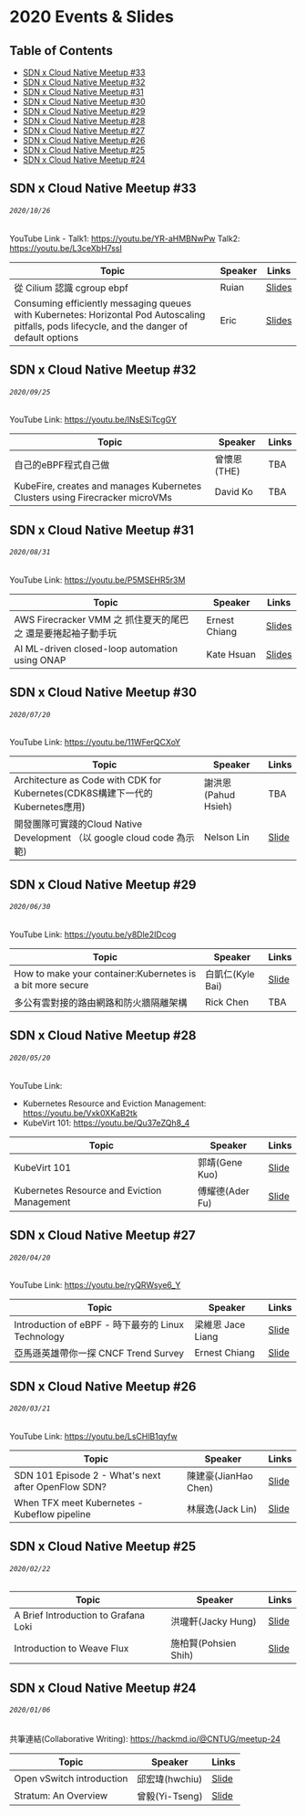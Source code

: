 # 2020 Events & Slides

## Table of Contents
- [SDN x Cloud Native Meetup #33](#sdn-x-cloud-native-meetup-33)
- [SDN x Cloud Native Meetup #32](#sdn-x-cloud-native-meetup-32)
- [SDN x Cloud Native Meetup #31](#sdn-x-cloud-native-meetup-31)
- [SDN x Cloud Native Meetup #30](#sdn-x-cloud-native-meetup-30)
- [SDN x Cloud Native Meetup #29](#sdn-x-cloud-native-meetup-29)
- [SDN x Cloud Native Meetup #28](#sdn-x-cloud-native-meetup-28)
- [SDN x Cloud Native Meetup #27](#sdn-x-cloud-native-meetup-27)
- [SDN x Cloud Native Meetup #26](#sdn-x-cloud-native-meetup-26)
- [SDN x Cloud Native Meetup #25](#sdn-x-cloud-native-meetup-25)
- [SDN x Cloud Native Meetup #24](#sdn-x-cloud-native-meetup-24)

## SDN x Cloud Native Meetup #33
###### `2020/10/26`

YouTube Link -
 Talk1: https://youtu.be/YR-aHMBNwPw
 Talk2: https://youtu.be/L3ceXbH7ssI

| Topic       | Speaker        | Links |
|-------------|----------------|--------------|
| 從 Cilium 認識 cgroup ebpf | Ruian | [Slides](https://www.slideshare.net/ssuserd7d9ae/cntug-x-sdn-meetup-33-talk-1-cilium-cgroup-ebpf-ruian) |
| Consuming efficiently messaging queues with Kubernetes: Horizontal Pod Autoscaling pitfalls, pods lifecycle, and the danger of default options | Eric | [Slides](https://speakerdeck.com/erickhun/aws-sqs-queues-and-kubernetes-autoscaling-pitfalls-stories) |

## SDN x Cloud Native Meetup #32
###### `2020/09/25`

YouTube Link: https://youtu.be/lNsESiTcgGY

| Topic       | Speaker        | Links |
|-------------|----------------|--------------|
| 自己的eBPF程式自己做 | 曾懷恩(THE) | TBA |
| KubeFire, creates and manages Kubernetes Clusters using Firecracker microVMs | David Ko | TBA |


## SDN x Cloud Native Meetup #31
###### `2020/08/31`

YouTube Link: https://youtu.be/P5MSEHR5r3M

| Topic       | Speaker        | Links |
|-------------|----------------|--------------|
| AWS Firecracker VMM 之 抓住夏天的尾巴 之 還是要捲起袖子動手玩 | Ernest Chiang | [Slides](https://www.ernestchiang.com/files/firecracker-cloud-native-taiwan-2020-0831/) |
| AI ML-driven closed-loop automation using ONAP | Kate Hsuan | [Slides](https://www.slideshare.net/ssuserd7d9ae/aimldriven-closedloop-automation-using-onap-kate-hsuan) |


## SDN x Cloud Native Meetup #30
###### `2020/07/20`

YouTube Link: https://youtu.be/11WFerQCXoY

| Topic       | Speaker        | Links |
|-------------|----------------|--------------|
| Architecture as Code with CDK for Kubernetes(CDK8S構建下一代的Kubernetes應用) | 謝洪恩(Pahud Hsieh) | TBA |
| 開發團隊可實踐的Cloud Native Development （以 google cloud code 為示範) | Nelson Lin | [Slide](https://www.slideshare.net/ssuserd7d9ae/20200720cloud-native-develoment-nelson-lin) |

## SDN x Cloud Native Meetup #29
###### `2020/06/30`

YouTube Link: https://youtu.be/y8Dle2IDcog

| Topic       | Speaker        | Links |
|-------------|----------------|--------------|
| How to make your container:Kubernetes is a bit more secure | 白凱仁(Kyle Bai) | [Slide](https://speakerdeck.com/kairen/how-to-make-your-container-kubernetes-is-a-bit-more-secure) |
| 多公有雲對接的路由網路和防火牆隔離架構| Rick Chen | TBA |

## SDN x Cloud Native Meetup #28
###### `2020/05/20`

YouTube Link: 
 - Kubernetes Resource and Eviction Management: https://youtu.be/Vxk0XKaB2tk
 - KubeVirt 101: https://youtu.be/Qu37eZQh8_4

| Topic       | Speaker        | Links |
|-------------|----------------|--------------|
| KubeVirt 101 | 郭靖(Gene Kuo) | [Slide](https://docs.google.com/presentation/d/1vP0QYNHctD5Y_59SRJzAsfP6elzooCJusB_7w9-amww/edit?usp=sharing) |
| Kubernetes Resource and Eviction Management| 傅耀德(Ader Fu) | [Slide](https://speakerdeck.com/ydfu/kubernetes-resource-and-eviction-management) |

## SDN x Cloud Native Meetup #27
###### `2020/04/20`

YouTube Link: https://youtu.be/ryQRWsye6_Y

| Topic       | Speaker        | Links |
|-------------|----------------|--------------|
| Introduction of eBPF - 時下最夯的 Linux Technology | 梁維恩 Jace Liang | [Slide](https://www.slideshare.net/b43612/introduction-of-ebpf-linux-technology?fbclid=IwAR0lggVwtXdHvwsplXqeqSsIGIn9lMtlBFS-bEs8VZS8pjTWtL2km4Sr0vw) |
| 亞馬遜英雄帶你一探 CNCF Trend Survey | Ernest Chiang | [Slide](https://speakerdeck.com/dwchiang/reading-2019-cncf-survey) |

## SDN x Cloud Native Meetup #26
###### `2020/03/21`

YouTube Link: https://youtu.be/LsCHlB1qyfw

| Topic       | Speaker        | Links |
|-------------|----------------|--------------|
| SDN 101 Episode 2 - What's next after OpenFlow SDN? | 陳建豪(JianHao Chen) | [Slide](https://www.slideshare.net/JianHaoChen1/sdn-1012) |
| When TFX meet Kubernetes - Kubeflow pipeline | 林展逸(Jack Lin) | [Slide](https://speakerdeck.com/chanyilin/tfx-and-kubeflow-pipeline-tutorial) |

## SDN x Cloud Native Meetup #25
###### `2020/02/22`

| Topic       | Speaker        | Links |
|-------------|----------------|--------------|
| A Brief Introduction to Grafana Loki | 洪瓏軒(Jacky Hung) | [Slide](https://docs.google.com/presentation/d/18aAVJqG6DxdeTYQaDahnvTPCgzzHWNv0OSAc_s46v8o/edit?usp=sharing) |
| Introduction to Weave Flux | 施柏賢(Pohsien Shih) | [Slide](https://speakerdeck.com/pohsien/introduction-to-weave-flux) |

## SDN x Cloud Native Meetup #24
###### `2020/01/06`
共筆連結(Collaborative Writing): https://hackmd.io/@CNTUG/meetup-24

| Topic       | Speaker        | Links |
|-------------|----------------|--------------|
| Open vSwitch introduction | 邱宏瑋(hwchiu) | [Slide](https://www.slideshare.net/hongweiqiu/open-vswitch-introduction) |
| Stratum: An Overview | 曾毅(Yi-Tseng) | [Slide](https://docs.google.com/presentation/d/12QmbQccq9VOjom1HQRCqJFXb8ZFw02zaKQAm4Nu1ltw/edit?usp=sharing) |
